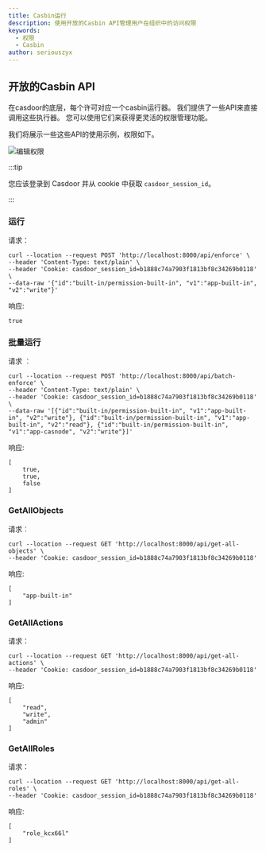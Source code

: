 ```yaml
---
title: Casbin运行
description: 使用开放的Casbin API管理用户在组织中的访问权限
keywords:
  - 权限
  - Casbin
author: seriouszyx
---
```


## 开放的Casbin API

在casdoor的底层，每个许可对应一个casbin运行器。 我们提供了一些API来直接调用这些执行器。 您可以使用它们来获得更灵活的权限管理功能。

我们将展示一些这些API的使用示例，权限如下。

![编辑权限](/img/permission/permission_edit.png)

:::tip

您应该登录到 Casdoor 并从 cookie 中获取 `casdoor_session_id`。

:::

### 运行

请求：

```shell
curl --location --request POST 'http://localhost:8000/api/enforce' \
--header 'Content-Type: text/plain' \
--header 'Cookie: casdoor_session_id=b1888c74a7903f1813bf8c34269b0118' \
--data-raw '{"id":"built-in/permission-built-in", "v1":"app-built-in", "v2":"write"}'
```

响应:

```
true
```

### 批量运行

请求 ︰

```shell
curl --location --request POST 'http://localhost:8000/api/batch-enforce' \
--header 'Content-Type: text/plain' \
--header 'Cookie: casdoor_session_id=b1888c74a7903f1813bf8c34269b0118' \
--data-raw '[{"id":"built-in/permission-built-in", "v1":"app-built-in", "v2":"write"}, {"id":"built-in/permission-built-in", "v1":"app-built-in", "v2":"read"}, {"id":"built-in/permission-built-in", "v1":"app-casnode", "v2":"write"}]'
```

响应:

```
[
    true,
    true,
    false
]
```

### GetAllObjects

请求︰

```shell
curl --location --request GET 'http://localhost:8000/api/get-all-objects' \
--header 'Cookie: casdoor_session_id=b1888c74a7903f1813bf8c34269b0118'
```

响应:

```
[
    "app-built-in"
]
```

### GetAllActions

请求：

```shell
curl --location --request GET 'http://localhost:8000/api/get-all-actions' \
--header 'Cookie: casdoor_session_id=b1888c74a7903f1813bf8c34269b0118'
```

响应:

```
[
    "read",
    "write",
    "admin"
]
```

### GetAllRoles

请求：

```shell
curl --location --request GET 'http://localhost:8000/api/get-all-roles' \
--header 'Cookie: casdoor_session_id=b1888c74a7903f1813bf8c34269b0118'
```

响应:

```
[
    "role_kcx66l"
]
```
